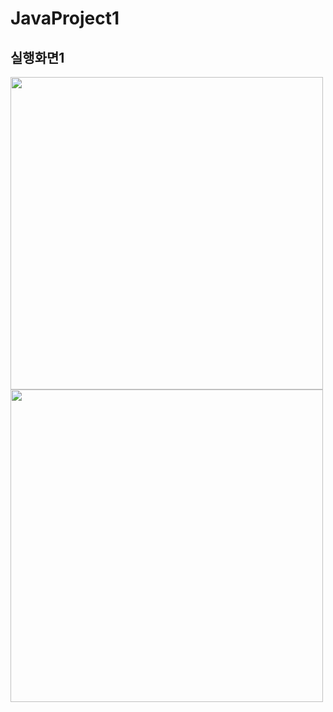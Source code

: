 # JavaProject1

## 실행화면1

<img src="https://user-images.githubusercontent.com/112670012/188267877-f0ca1763-f883-4ec7-b5be-d3685ebdc60a.PNG" width="500">
<img src="https://user-images.githubusercontent.com/112670012/188267911-f63b4c09-192b-4e46-ae99-ba01a917a951.PNG" width="500">

